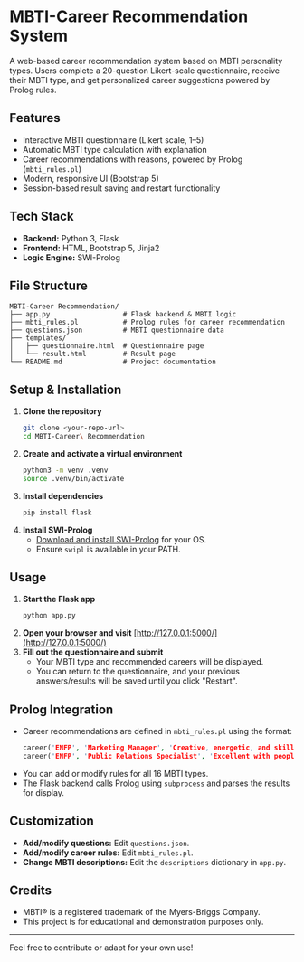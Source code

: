# MBTI-Career Recommendation System

A web-based career recommendation system based on MBTI personality types. Users complete a 20-question Likert-scale questionnaire, receive their MBTI type, and get personalized career suggestions powered by Prolog rules.

## Features
- Interactive MBTI questionnaire (Likert scale, 1–5)
- Automatic MBTI type calculation with explanation
- Career recommendations with reasons, powered by Prolog (`mbti_rules.pl`)
- Modern, responsive UI (Bootstrap 5)
- Session-based result saving and restart functionality

## Tech Stack
- **Backend:** Python 3, Flask
- **Frontend:** HTML, Bootstrap 5, Jinja2
- **Logic Engine:** SWI-Prolog

## File Structure
```
MBTI-Career Recommendation/
├── app.py                  # Flask backend & MBTI logic
├── mbti_rules.pl           # Prolog rules for career recommendation
├── questions.json          # MBTI questionnaire data
├── templates/
│   ├── questionnaire.html  # Questionnaire page
│   └── result.html         # Result page
└── README.md               # Project documentation
```

## Setup & Installation
1. **Clone the repository**
   ```bash
   git clone <your-repo-url>
   cd MBTI-Career\ Recommendation
   ```
2. **Create and activate a virtual environment**
   ```bash
   python3 -m venv .venv
   source .venv/bin/activate
   ```
3. **Install dependencies**
   ```bash
   pip install flask
   ```
4. **Install SWI-Prolog**
   - [Download and install SWI-Prolog](https://www.swi-prolog.org/Download.html) for your OS.
   - Ensure `swipl` is available in your PATH.

## Usage
1. **Start the Flask app**
   ```bash
   python app.py
   ```
2. **Open your browser and visit**
   [http://127.0.0.1:5000/](http://127.0.0.1:5000/)
3. **Fill out the questionnaire and submit**
   - Your MBTI type and recommended careers will be displayed.
   - You can return to the questionnaire, and your previous answers/results will be saved until you click "Restart".

## Prolog Integration
- Career recommendations are defined in `mbti_rules.pl` using the format:
  ```prolog
  career('ENFP', 'Marketing Manager', 'Creative, energetic, and skilled at communication.').
  career('ENFP', 'Public Relations Specialist', 'Excellent with people and quick thinkers.').
  ```
- You can add or modify rules for all 16 MBTI types.
- The Flask backend calls Prolog using `subprocess` and parses the results for display.

## Customization
- **Add/modify questions:** Edit `questions.json`.
- **Add/modify career rules:** Edit `mbti_rules.pl`.
- **Change MBTI descriptions:** Edit the `descriptions` dictionary in `app.py`.

## Credits
- MBTI® is a registered trademark of the Myers-Briggs Company.
- This project is for educational and demonstration purposes only.

---

Feel free to contribute or adapt for your own use! 